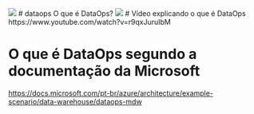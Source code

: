 <img src="https://upload.wikimedia.org/wikipedia/commons/thumb/a/a2/Dataops.gif/220px-Dataops.gif">
# dataops
O que é DataOps?
<img src="https://upload.wikimedia.org/wikipedia/commons/thumb/a/a2/Dataops.gif/220px-Dataops.gif">
# Vídeo explicando o que é DataOps
https://www.youtube.com/watch?v=r9qxJuruIbM

# O que é DataOps segundo a documentação da Microsoft
https://docs.microsoft.com/pt-br/azure/architecture/example-scenario/data-warehouse/dataops-mdw

